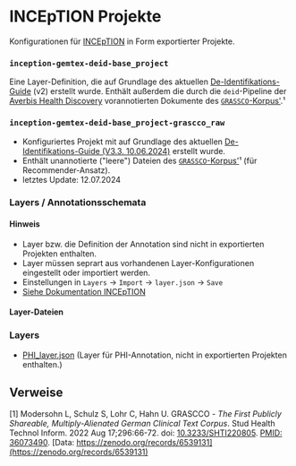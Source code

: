 # INCEpTION Projekte
Konfigurationen für [INCEpTION](https://inception-project.github.io/) in Form exportierter Projekte.

### `inception-gemtex-deid-base_project`
Eine Layer-Definition, die auf Grundlage des aktuellen
[De-Identifikations-Guide](https://confluence.imi.med.fau.de/display/GEM/De-Identifikation) (v2) erstellt wurde.
Enthält außerdem die durch die `deid`-Pipeline der
[Averbis Health Discovery](https://averbis.com/health-discovery/) vorannotierten Dokumente des [`GRASSCO`-Korpus'](https://zenodo.org/records/6539131).¹

### `inception-gemtex-deid-base_project-grascco_raw`
* Konfiguriertes Projekt mit auf Grundlage des aktuellen
[De-Identifikations-Guide (V3.3. 10.06.2024)](https://confluence.imi.med.fau.de/display/GEM/De-Identifikation) erstellt wurde.
* Enthält unannotierte ("leere") Dateien des [`GRASSCO`-Korpus'](https://zenodo.org/records/6539131)¹ (für Recommender-Ansatz).
* letztes Update: 12.07.2024

### Layers / Annotationsschemata

#### Hinweis
* Layer bzw. die Definition der Annotation sind nicht in exportierten Projekten enthalten.
* Layer müssen seprart aus vorhandenen Layer-Konfigurationen eingestellt oder importiert werden.
* Einstellungen in `Layers` &rarr; `Import` &rarr; `layer.json` &rarr; `Save`
* [Siehe Dokumentation INCEpTION](https://inception-project.github.io/releases/33.2/docs/user-guide.html#layers_and_features_in_getting_started)

#### Layer-Dateien

### Layers
* [PHI_layer.json](layers/PHI_layer.json) (Layer für PHI-Annotation, nicht in exportierten Projekten enthalten.)

## Verweise
[1] Modersohn L, Schulz S, Lohr C, Hahn U.
GRASCCO - _The First Publicly Shareable, Multiply-Alienated German Clinical Text Corpus_.
Stud Health Technol Inform. 2022 Aug 17;296:66-72. doi: [10.3233/SHTI220805](https://ebooks.iospress.nl/doi/10.3233/SHTI220805). [PMID: 36073490](https://pubmed.ncbi.nlm.nih.gov/36073490/). [Data: https://zenodo.org/records/6539131](https://zenodo.org/records/6539131)
